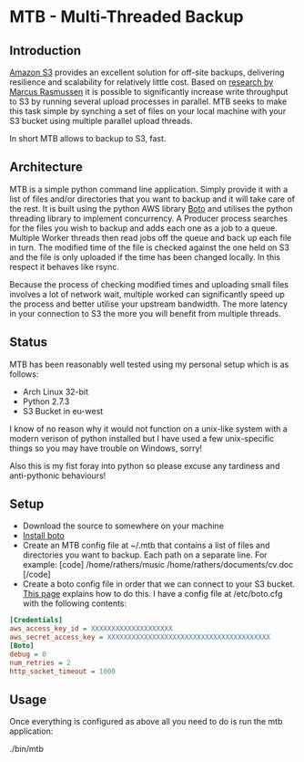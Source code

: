 # MTB - Multi-Threaded Backup

## Introduction
[Amazon S3](http://aws.amazon.com/s3/) provides an excellent solution for off-site backups, delivering resilience and scalability for relatively little cost. Based on [research by Marcus Rasmussen](http://improve.dk/archive/2011/11/07/pushing-the-limits-of-amazon-s3-upload-performance.aspx) it is possible to significantly increase write throughput to S3 by running several upload processes in parallel. MTB seeks to make this task simple by synching a set of files on your local machine with your S3 bucket using multiple parallel upload threads.

In short MTB allows to backup to S3, fast.

## Architecture

MTB is a simple python command line application. Simply provide it with a list of files and/or directories that you want to backup and it will take care of the rest. It is built using the python AWS library [Boto](https://github.com/boto/boto) and utilises the python threading library to implement concurrency. A Producer process searches for the files you wish to backup and adds each one as a job to a queue. Multiple Worker threads then read jobs off the queue and back up each file in turn. The modified time of the file is checked against the one held on S3 and the file is only uploaded if the time has been changed locally. In this respect it behaves like rsync.

Because the process of checking modified times and uploading small files involves a lot of network wait, multiple worked can significantly speed up the process and better utilise your upstream bandwidth. The more latency in your connection to S3 the more you will benefit from multiple threads.

## Status

MTB has been reasonably well tested using my personal setup which is as follows:

* Arch Linux 32-bit
* Python 2.7.3
* S3 Bucket in eu-west

I know of no reason why it would not function on a unix-like system with a modern verison of python installed but I have used a few unix-specific things so you may have trouble on Windows, sorry!

Also this is my fist foray into python so please excuse any tardiness and anti-pythonic behaviours!

## Setup

* Download the source to somewhere on your machine
* [Install boto](https://github.com/boto/boto#installation)
* Create an MTB config file at ~/.mtb that contains a list of files and directories you want to backup. Each path on a separate line. For example:
[code]
    /home/rathers/music
    /home/rathers/documents/cv.doc
[/code]
* Create a boto config file in order that we can connect to your S3 bucket. [This page](http://code.google.com/p/boto/wiki/BotoConfig) explains how to do this. I have a config file at /etc/boto.cfg with the following contents:

```ini
[Credentials]
aws_access_key_id = XXXXXXXXXXXXXXXXXXXX
aws_secret_access_key = XXXXXXXXXXXXXXXXXXXXXXXXXXXXXXXXXXXXXXXX
[Boto]
debug = 0
num_retries = 2
http_socket_timeout = 1000
```

## Usage

Once everything is configured as above all you need to do is run the mtb application:

./bin/mtb
